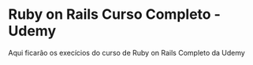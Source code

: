 # Ruby on Rails Curso Completo - Udemy

Aqui ficarão os execícios do curso de Ruby on Rails Completo da Udemy

